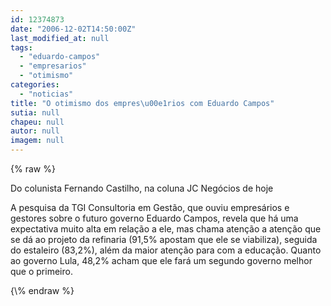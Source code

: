 ```yaml
---
id: 12374873
date: "2006-12-02T14:50:00Z"
last_modified_at: null
tags:
  - "eduardo-campos"
  - "empresarios"
  - "otimismo"
categories:
  - "noticias"
title: "O otimismo dos empres\u00e1rios com Eduardo Campos"
sutia: null
chapeu: null
autor: null
imagem: null
---
```

{\% raw %}
<p><B></p>
<p><P></B></p>
<p><P>Do colunista Fernando Castilho, na coluna JC Negócios de hoje</P></p>
<p><P>A pesquisa da TGI Consultoria em Gestão, que ouviu empresários e gestores sobre o futuro governo Eduardo Campos, revela que há uma expectativa muito alta em relação a ele, mas chama atenção a atenção que se dá ao projeto da refinaria (91,5% apostam que ele se viabiliza), seguida do estaleiro (83,2%), além da maior atenção para com a educação. Quanto ao governo Lula, 48,2% acham que ele fará um segundo governo melhor que o primeiro.</P> </p>
{\% endraw %}
